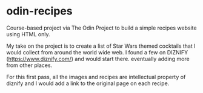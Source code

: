 # odin-recipes
Course-based project via The Odin Project to build a simple recipes website using HTML only.

My take on the project is to create a list of Star Wars themed cocktails that I would 
collect from around the world wide web. I found a few on DIZNIFY (https://www.diznify.com/) 
and would start there. eventually adding more from other places. 

For this first pass, all the images and recipes are intellectual property of diznify and I 
would add a link to the original page on each recipe. 

 
